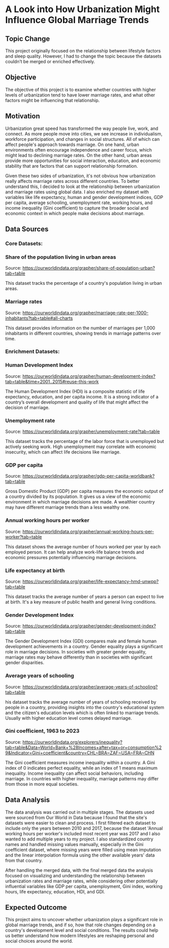 # A Look into How Urbanization Might Influence Global Marriage Trends

## Topic Change
This project originally focused on the relationship between lifestyle factors and sleep quality. However, I had to change the topic because the datasets couldn’t be merged or enriched effectively.

## Objective
The objective of this project is to examine whether countries with higher levels of urbanization tend to have lower marriage rates, and what other factors might be influencing that relationship.

## Motivation
Urbanization great speed has transformed the way people live, work, and connect. As more people move into cities, we see increase in individualism, workforce participation, and changes in social structures. All of which can affect people's approach towards marriage. On one hand, urban environments often encourage independence and career focus, which might lead to declining marriage rates. On the other hand, urban areas provide more opportunities for social interaction, education, and economic stability that are factors that can support relationship formation.

Given these two sides of urbanization, it's not obvious how urbanization really affects marriage rates across different countries. To better understand this, I decided to look at the relationship between urbanization and marriage rates using global data. I also enriched my dataset with variables like life expectancy, human and gender development indices, GDP per capita, average schooling, unemployment rate, working hours, and income inequality (Gini coefficient) to capture the broader social and economic context in which people make decisions about marriage.

## Data Sources
### Core Datasets:
### Share of the population living in urban areas
Source: https://ourworldindata.org/grapher/share-of-population-urban?tab=table

This dataset tracks the percentage of a country's population living in urban areas. 


### Marriage rates
Source: https://ourworldindata.org/grapher/marriage-rate-per-1000-inhabitants?tab=table#all-charts

This dataset provides information on the number of marriages per 1,000 inhabitants in different countries, showing trends in marriage patterns over time.



### Enrichment Datasets:
### Human Development Index
Source: https://ourworldindata.org/grapher/human-development-index?tab=table&time=2001..2015#reuse-this-work

The Human Development Index (HDI) is a composite statistic of life expectancy, education, and per capita income. It is a strong indicator of a country’s overall development and quality of life that might affect the decision of marriage.


### Unemployment rate
Source: https://ourworldindata.org/grapher/unemployment-rate?tab=table

This dataset tracks the percentage of the labor force that is unemployed but actively seeking work. High unemployment may correlate with economic insecurity, which can affect life decisions like marriage.


### GDP per capita
Source: https://ourworldindata.org/grapher/gdp-per-capita-worldbank?tab=table

Gross Domestic Product (GDP) per capita measures the economic output of a country divided by its population. It gives us a view of the economic environment in which marriage decisions are made. A wealthier country may have different marriage trends than a less wealthy one.


### Annual working hours per worker
Source: https://ourworldindata.org/grapher/annual-working-hours-per-worker?tab=table

This dataset shows the average number of hours worked per year by each employed person. It can help analyze work-life balance trends and economic pressures potentially influencing marriage decisions.


### Life expectancy at birth
Source: https://ourworldindata.org/grapher/life-expectancy-hmd-unwpp?tab=table

This dataset tracks the average number of years a person can expect to live at birth. It's a key measure of public health and general living conditions.


### Gender Development Index
Source: https://ourworldindata.org/grapher/gender-development-index?tab=table

The Gender Development Index (GDI) compares male and female human development achievements in a country. Gender equality plays a significant role in marriage decisions. In societies with greater gender equality, marriage rates may behave differently than in societies with significant gender disparities.


### Average years of schooling
Source: https://ourworldindata.org/grapher/average-years-of-schooling?tab=table

his dataset tracks the average number of years of schooling received by people in a country, providing insights into the country's educational system and the citizen's education levels which is often linked to marriage trends. Usually with higher education level comes delayed marriage.


### Gini coefficient, 1963 to 2023
Source: https://ourworldindata.org/explorers/inequality?tab=table&Data=World+Bank+%28Incomes+after+tax+or+consumption%29&Indicator=Gini+coefficient&country=CHL~BRA~ZAF~USA~FRA~CHN

The Gini coefficient measures income inequality within a country. A Gini index of 0 indicates perfect equality, while an index of 1 means maximum inequality. Income inequality can affect social behaviors, including marriage. In countries with higher inequality, marriage patterns may differ from those in more equal societies.


## Data Analysis
The data analysis was carried out in multiple stages. The datasets used were sourced from Our World in Data because I found that the site's datasets were easier to clean and process. I first filtered each dataset to include only the years between 2010 and 2017, because the dataset 'Annual working hours per worker's included most recent year was 2017 and I also wanted to add multiple years to my project. I also standardized country names and handled missing values manually, especially in the Gini coefficient dataset, where missing years were filled using mean imputation and the linear interpolation formula using the other available years' data from that country. 

After handling the merged data, with the final merged data the analysis focused on visualizing and understanding the relationship between urbanization rates and marriage rates, while considering other potentially influential variables like GDP per capita, unemployment, Gini index, working hours, life expectancy, education, HDI, and GDI. 


## Expected Outcome
This project aims to uncover whether urbanization plays a significant role in global marriage trends, and if so, how that role changes depending on a country's development level and social conditions. The results could help us better understand how modern lifestyles are reshaping personal and social choices around the world. 
